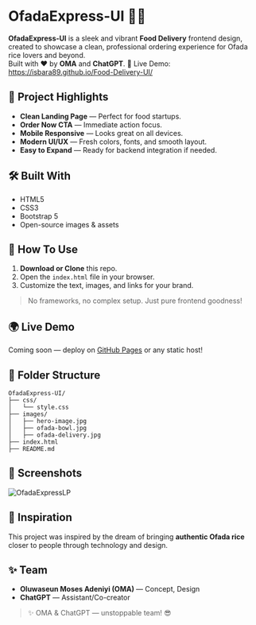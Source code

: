 # OfadaExpress-UI 🍚🚀

**OfadaExpress-UI** is a sleek and vibrant **Food Delivery** frontend design, created to showcase a clean, professional ordering experience for Ofada rice lovers and beyond.  
Built with ❤️ by **OMA** and **ChatGPT**.
🔗 Live Demo:  https://isbara89.github.io/Food-Delivery-UI/

## 🌟 Project Highlights

- **Clean Landing Page** — Perfect for food startups.
- **Order Now CTA** — Immediate action focus.
- **Mobile Responsive** — Looks great on all devices.
- **Modern UI/UX** — Fresh colors, fonts, and smooth layout.
- **Easy to Expand** — Ready for backend integration if needed.

## 🛠️ Built With

- HTML5
- CSS3
- Bootstrap 5
- Open-source images & assets

## 🚀 How To Use

1. **Download or Clone** this repo.
2. Open the `index.html` file in your browser.
3. Customize the text, images, and links for your brand.

> No frameworks, no complex setup. Just pure frontend goodness!

## 🌍 Live Demo

Coming soon — deploy on [GitHub Pages](https://pages.github.com/) or any static host!

## 📂 Folder Structure

```
OfadaExpress-UI/
├── css/
│   └── style.css
├── images/
│   ├── hero-image.jpg
│   ├── ofada-bowl.jpg
│   ├── ofada-delivery.jpg
├── index.html
├── README.md
```

## 📸 Screenshots

![OfadaExpressLP](https://github.com/user-attachments/assets/7bbda8d8-a523-4a37-a738-d182a50cb224)


## 🧠 Inspiration

This project was inspired by the dream of bringing **authentic Ofada rice** closer to people through technology and design.

## ✨ Team

- **Oluwaseun Moses Adeniyi (OMA)** — Concept, Design
- **ChatGPT** — Assistant/Co-creator

> ✨ OMA & ChatGPT — unstoppable team! 😎
